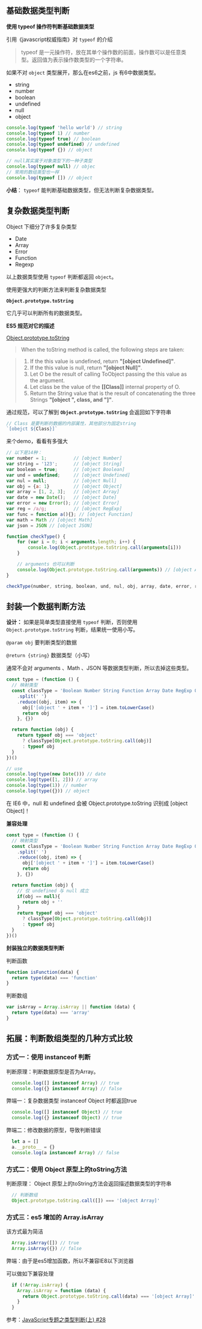 
## 基础数据类型判断

**使用 typeof 操作符判断基础数据类型**

引用《javascript权威指南》对 `typeof` 的介绍
> typeof 是一元操作符，放在其单个操作数的前面，操作数可以是任意类型。返回值为表示操作数类型的一个字符串。

如果不对 `object` 类型展开，那么在es6之前，js 有6中数据类型。
- string
- number
- boolean
- undefined
- null
- object

```javascript
console.log(typeof 'hello world') // string
console.log(typeof 1) // number
console.log(typeof true) // boolean
console.log(typeof undefined) // undefined
console.log(typeof {}) // object

// null其实属于对象类型下的一种子类型
console.log(typeof null) // objec
// 常用的数组类型也一样
console.log(typeof []) // object
```

**小结**： `typeof` 能判断基础数据类型，但无法判断复杂数据类型。

## 复杂数据类型判断
Object 下细分了许多复杂类型
- Date
- Array
- Error
- Function
- Regexp

以上数据类型使用 `typeof` 判断都返回 `object`。

使用更强大的判断方法来判断复杂数据类型

 **`Object.prototype.toString`**
 
 它几乎可以判断所有的数据类型。

**ES5 规范对它的描述**

[Object.prototype.toString](https://es5.github.io/#x15.2.4.2)

>When the toString method is called, the following steps are taken:

>1. If the this value is undefined, return **"[object Undefined]"**.
>2. If the this value is null, return **"[object Null]"**.
>3. Let O be the result of calling ToObject passing the this value as the argument.
>4. Let class be the value of the **[[Class]]** internal property of O.
>5. Return the String value that is the result of concatenating the three Strings **"[object ", class, and "]"**.

通过规范，可以了解到 **`Object.prototype.toString`** 会返回如下字符串

```javascript
// Class 是要判断的数据的内部属性，其他部分为固定string
`[obejct ${Class}]`
```

来个demo，看看有多强大

```javascript
// 以下是14种：
var number = 1;          // [object Number]
var string = '123';      // [object String]
var boolean = true;      // [object Boolean]
var und = undefined;     // [object Undefined]
var nul = null;          // [object Null]
var obj = {a: 1}         // [object Object]
var array = [1, 2, 3];   // [object Array]
var date = new Date();   // [object Date]
var error = new Error(); // [object Error]
var reg = /a/g;          // [object RegExp]
var func = function a(){}; // [object Function]
var math = Math // [object Math]
var json = JSON // [object JSON]

function checkType() {
    for (var i = 0; i < arguments.length; i++) {
        console.log(Object.prototype.toString.call(arguments[i]))
    }

    // arguments 也可以判断
    console.log(Object.prototype.toString.call(arguments)) // [object Arguments]
}

checkType(number, string, boolean, und, nul, obj, array, date, error, reg, func, math, json)
```

## 封装一个数据判断方法

**设计：**
如果是简单类型直接使用 `typeof` 判断，否则使用 `Object.prototype.toString` 判断，结果统一使用小写。

`@param obj` 要判断类型的数据

`@return {string}` 数据类型（小写）


通常不会对 arguments 、Math 、JSON 等数据类型判断，所以去掉这些类型。

```javascript
const type = (function () {
  // 映射类型
  const classType = 'Boolean Number String Function Array Date RegExp Object Error Null Undefined'
    .split(' ')
    .reduce((obj, item) => {
      obj['[object ' + item + ']'] = item.toLowerCase()
      return obj
    }, {})

  return function (obj) {
    return typeof obj === 'object'
      ? classType[Object.prototype.toString.call(obj)]
      : typeof obj
  }
})()

// use
console.log(type(new Date())) // date
console.log(type([1, 2])) // array
console.log(type(1)) // number
console.log(type({})) // object
```

在 IE6 中，null 和 undefined 会被 Object.prototype.toString 识别成 [object Object]！

**兼容处理**
```javascript
const type = (function () {
  // 映射类型
  const classType = 'Boolean Number String Function Array Date RegExp Object Error Null Undefined'
    .split(' ')
    .reduce((obj, item) => {
      obj['[object ' + item + ']'] = item.toLowerCase()
      return obj
    }, {})

  return function (obj) {
    // 仅 undefined 与 null 成立
    if(obj == null){
      return obj + ''
    }
    return typeof obj === 'object'
      ? classType[Object.prototype.toString.call(obj)]
      : typeof obj
  }
})()
```

**封装独立的数据类型判断**

判断函数
```javascript
function isFunction(data) {
  return type(data) === 'function'
}
```
判断数组
```javascript
var isArray = Array.isArray || function (data) {
  return type(data) === 'array'
}
```

## 拓展：判断数组类型的几种方式比较
### 方式一：使用 instanceof 判断

判断原理：判断数据原型是否为Array。

```javascript
  console.log([] instanceof Array) // true
  console.log({} instanceof Array) // false
```

弊端一：复杂数据类型 instanceof Object 时都返回true

```javascript
  console.log([] instanceof Object) // true
  console.log({} instanceof Object) // true
```

弊端二：修改数据的原型，导致判断错误

```javascript
  let a = []
  a.__proto__ = {}
  console.log(a instanceof Array) // false
```

### 方式二：使用 Object 原型上的toString方法

判断原理： Object 原型上的toString方法会返回描述数据类型的字符串

```javascript
  // 判断数组
  Object.prototype.toString.call([]) === '[object Array]'
```

### 方式三：es5 增加的 Array.isArray

该方式最为简洁

```javascript
  Array.isArray([]) // true
  Array.isArray({}) // false
```

弊端：由于是es5增加函数，所以不兼容IE8以下浏览器

可以做如下兼容处理


```javascript
  if (!Array.isArray) {
    Array.isArray = function (data) {
      return Object.prototype.toString.call(data) === '[object Array]'
    }
  }
```


参考：[JavaScript专题之类型判断(上) #28](https://github.com/mqyqingfeng/Blog/issues/28)

